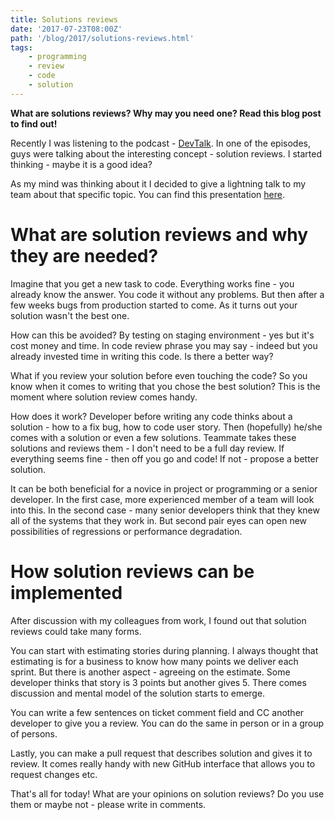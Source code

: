 ```yaml
---
title: Solutions reviews
date: '2017-07-23T08:00Z'
path: '/blog/2017/solutions-reviews.html'
tags:
    - programming
    - review
    - code
    - solution
---
```


**What are solutions reviews? Why may you need one? Read this blog post
to find out!**

Recently I was listening to the podcast - [DevTalk](http://devtalk.pl/).
In one of the episodes, guys were talking about the interesting concept - solution reviews. 
I started thinking - maybe it is a good idea?

As my mind was thinking about it I decided to give a lightning talk to
my team about that specific topic. You can find this presentation
[here](http://slides.com/noaal/deck-3920bcb1-4b6a-49cf-8d78-d132e2f4f90e#/).

What are solution reviews and why they are needed?
==================================================

Imagine that you get a new task to code. Everything works fine - you
already know the answer. You code it without any problems. But then
after a few weeks bugs from production started to come. As it turns out
your solution wasn't the best one.

How can this be avoided? By testing on staging environment - yes but
it's cost money and time. In code review phrase you may say - indeed but
you already invested time in writing this code. Is there a better way?

What if you review your solution before even touching the code? So you
know when it comes to writing that you chose the best solution? This is
the moment where solution review comes handy.

How does it work? Developer before writing any code thinks about a
solution - how to a fix bug, how to code user story. Then (hopefully)
he/she comes with a solution or even a few solutions. Teammate takes
these solutions and reviews them - I don't need to be a full day review.
If everything seems fine - then off you go and code! If not - propose a
better solution.

It can be both beneficial for a novice in project or programming or a
senior developer. In the first case, more experienced member of a team
will look into this. In the second case - many senior developers think
that they knew all of the systems that they work in. But second pair
eyes can open new possibilities of regressions or performance
degradation.

How solution reviews can be implemented
=======================================

After discussion with my colleagues from work, I found out that solution
reviews could take many forms.

You can start with estimating stories during planning. I always thought
that estimating is for a business to know how many points we deliver
each sprint. But there is another aspect - agreeing on the estimate.
Some developer thinks that story is 3 points but another gives 5. There
comes discussion and mental model of the solution starts to emerge.

You can write a few sentences on ticket comment field and CC another
developer to give you a review. You can do the same in person or in a
group of persons.

Lastly, you can make a pull request that describes solution and gives it
to review. It comes really handy with new GitHub interface that allows
you to request changes etc.

That's all for today! What are your opinions on solution reviews? Do you
use them or maybe not - please write in comments.
